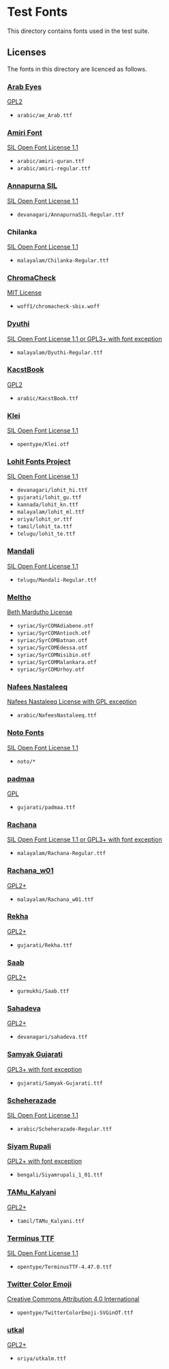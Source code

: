 # Test Fonts

This directory contains fonts used in the test suite.

## Licenses

The fonts in this directory are licenced as follows.

### [Arab Eyes](https://www.arabeyes.org)

[GPL2](licenses/ae_Arab.txt)

* `arabic/ae_Arab.ttf`

### [Amiri Font](https://www.amirifont.org/)

[SIL Open Font License 1.1](licenses/amiri-quran.txt)

* `arabic/amiri-quran.ttf`
* `arabic/amiri-regular.ttf`

### [Annapurna SIL](https://software.sil.org/annapurna/)

[SIL Open Font License 1.1](licenses/AnnapurnaSIL.txt)

* `devanagari/AnnapurnaSIL-Regular.ttf`

### Chilanka

[SIL Open Font License 1.1](licenses/Chilanka.txt)

* `malayalam/Chilanka-Regular.ttf`

### [ChromaCheck](https://github.com/RoelN/ChromaCheck)

[MIT License](licenses/ChromaCheck.txt)

* `woff1/chromacheck-sbix.woff`

### [Dyuthi](https://gitlab.com/smc/fonts/dyuthi)

[SIL Open Font License 1.1 or GPL3+ with font exception](licenses/Dyuthi.txt)

* `malayalam/Dyuthi-Regular.ttf`

### [KacstBook](https://www.arabeyes.org)

[GPL2](licenses/KacstBook.txt)

* `arabic/KacstBook.ttf`

### [Klei](https://git.io/Je4f7)

[SIL Open Font License 1.1](licenses/Klei.txt)

* `opentype/Klei.otf`

### [Lohit Fonts Project](https://github.com/pravins/lohit)

[SIL Open Font License 1.1](licenses/Lohit.txt)

* `devanagari/lohit_hi.ttf`
* `gujarati/lohit_gu.ttf`
* `kannada/lohit_kn.ttf`
* `malayalam/lohit_ml.ttf`
* `oriya/lohit_or.ttf`
* `tamil/lohit_ta.ttf`
* `telugu/lohit_te.ttf`

### [Mandali](http://fonts.siliconandhra.org/)

[SIL Open Font License 1.1](licenses/Mandali.txt)

* `telugu/Mandali-Regular.ttf`

### [Meltho](http://bethmardutho.org/meltho/)

[Beth Mardutho License](licenses/BethMardutho.txt)

* `syriac/SyrCOMAdiabene.otf`
* `syriac/SyrCOMAntioch.otf`
* `syriac/SyrCOMBatnan.otf`
* `syriac/SyrCOMEdessa.otf`
* `syriac/SyrCOMNisibin.otf`
* `syriac/SyrCOMMalankara.otf`
* `syriac/SyrCOMUrhoy.otf`

### [Nafees Nastaleeq](http://www.cle.org.pk/software/localization/Fonts/nafeesNastaleeq.html)

[Nafees Nastaleeq License with GPL exception](licenses/NafeesNastaleeq.txt)

* `arabic/NafeesNastaleeq.ttf`

### [Noto Fonts](https://github.com/googlefonts/noto-fonts/)

[SIL Open Font License 1.1](noto/LICENSE)

* `noto/*`

### [padmaa](https://github.com/samyakbhuta/fonts-padmaa)

[GPL](licenses/padmaa.txt)

* `gujarati/padmaa.ttf`

### [Rachana](https://gitlab.com/smc/fonts/rachana/)

[SIL Open Font License 1.1 or GPL3+ with font exception](licenses/Rachana.txt)

* `malayalam/Rachana-Regular.ttf`

### [Rachana_w01](https://gitlab.com/smc/fonts/rachana/)

[GPL2+](licenses/Rachana_w01.txt)

* `malayalam/Rachana_w01.ttf`

### [Rekha](https://github.com/kartikm/fonts-rekha)

[GPL2+](licenses/Rekha.txt)

* `gujarati/Rekha.ttf`

### [Saab](http://guca.sourceforge.net/typography/fonts/saab/)

[GPL2+](licenses/Saab.txt)

* `gurmukhi/Saab.ttf`

### [Sahadeva](https://bombay.indology.info/software/fonts/devanagari/index.html)

[GPL2+](licenses/Sahadeva.txt)

* `devanagari/sahadeva.ttf`

### [Samyak Gujarati](https://github.com/samyakbhuta/fonts-samyak)

[GPL3+ with font exception](licenses/SamyakGujarati.txt)

* `gujarati/Samyak-Gujarati.ttf`

### [Scheherazade](https://software.sil.org/scheherazade/)

[SIL Open Font License 1.1](licenses/Scheherazade-Regular.txt)

* `arabic/Scheherazade-Regular.ttf`

### [Siyam Rupali](https://github.com/potasiyam/Siyam-Rupali)

[GPL2+ with font exception](licenses/SiyamRupali.txt)

* `bengali/Siyamrupali_1_01.ttf`

### [TAMu_Kalyani](http://archive.debian.org/debian-archive/debian/pool/main/t/ttf-indic-fonts/ttf-indic-fonts_0.4.7.4.tar.gz)

[GPL2+](licenses/TAMu_Kalyani.txt)

* `tamil/TAMu_Kalyani.ttf`

### [Terminus TTF](https://files.ax86.net/terminus-ttf/)

[SIL Open Font License 1.1](licenses/TerminusTTF.txt)

* `opentype/TerminusTTF-4.47.0.ttf`

### [Twitter Color Emoji](https://github.com/eosrei/twemoji-color-font)

[Creative Commons Attribution 4.0 International](licenses/TwitterColorEmoji-SVGinOT-12.0.1.txt)

* `opentype/TwitterColorEmoji-SVGinOT.ttf`

### [utkal](http://web.archive.org/web/20130330235053/http://oriya.sarovar.org/user_download.html)

[GPL2+](licenses/utkalm.txt)

* `oriya/utkalm.ttf`
